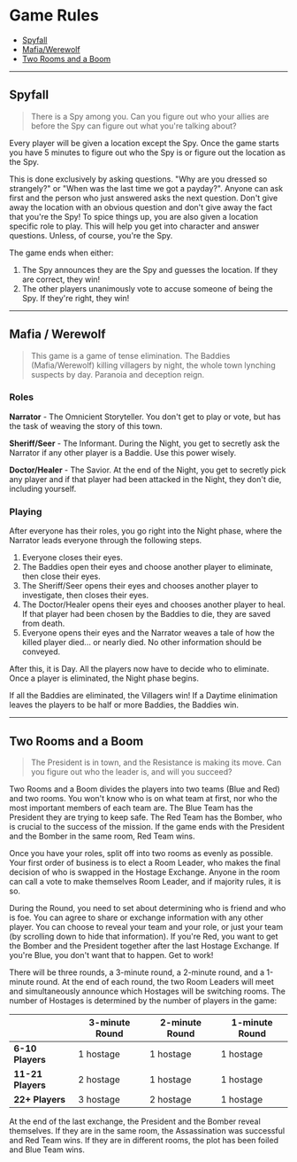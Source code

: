 # Game Rules

- [Spyfall](#spyfall)
- [Mafia/Werewolf](#mafia--werewolf)
- [Two Rooms and a Boom](#two-rooms-and-a-boom)

-------

## Spyfall

> There is a Spy among you. Can you figure out who your allies are before the Spy can figure out what you're talking about?

Every player will be given a location except the Spy. Once the game starts you have 5 minutes to figure out who the Spy is or figure out the location as the Spy.

This is done exclusively by asking questions. "Why are you dressed so strangely?" or "When was the last time we got a payday?". Anyone can ask first and the person who just answered asks the next question. Don't give away the location with an obvious question and don't give away the fact that you're the Spy! To spice things up, you are also given a location specific role to play. This will help you get into character and answer questions. Unless, of course, you're the Spy.

The game ends when either:

1. The Spy announces they are the Spy and guesses the location. If they are correct, they win!
1. The other players unanimously vote to accuse someone of being the Spy. If they're right, they win!

-------

## Mafia / Werewolf

> This game is a game of tense elimination. The Baddies (Mafia/Werewolf) killing villagers by night, the whole town lynching suspects by day. Paranoia and deception reign.

### Roles

**Narrator** - The Omnicient Storyteller. You don't get to play or vote, but has the task of weaving the story of this town.

**Sheriff/Seer** - The Informant. During the Night, you get to secretly ask the Narrator if any other player is a Baddie. Use this power wisely.

**Doctor/Healer** - The Savior. At the end of the Night, you get to secretly pick any player and if that player had been attacked in the Night, they don't die, including yourself.

### Playing

After everyone has their roles, you go right into the Night phase, where the Narrator leads everyone through the following steps.

1. Everyone closes their eyes.
1. The Baddies open their eyes and choose another player to eliminate, then close their eyes.
1. The Sheriff/Seer opens their eyes and chooses another player to investigate, then closes their eyes.
1. The Doctor/Healer opens their eyes and chooses another player to heal. If that player had been chosen by the Baddies to die, they are saved from death.
1. Everyone opens their eyes and the Narrator weaves a tale of how the killed player died... or nearly died. No other information should be conveyed.

After this, it is Day. All the players now have to decide who to eliminate. Once a player is eliminated, the Night phase begins.

If all the Baddies are eliminated, the Villagers win! If a Daytime elinimation leaves the players to be half or more Baddies, the Baddies win.

-------

## Two Rooms and a Boom

> The President is in town, and the Resistance is making its move. Can you figure out who the leader is, and will you succeed?

Two Rooms and a Boom divides the players into two teams (Blue and Red) and two rooms. You won't know who is on what team at first, nor who the most important members of each team are. The Blue Team has the President they are trying to keep safe. The Red Team has the Bomber, who is crucial to the success of the mission. If the game ends with the President and the Bomber in the same room, Red Team wins.

Once you have your roles, split off into two rooms as evenly as possible. Your first order of business is to elect a Room Leader, who makes the final decision of who is swapped in the Hostage Exchange. Anyone in the room can call a vote to make themselves Room Leader, and if majority rules, it is so.

During the Round, you need to set about determining who is friend and who is foe. You can agree to share or exchange information with any other player. You can choose to reveal your team and your role, or just your team (by scrolling down to hide that information). If you're Red, you want to get the Bomber and the President together after the last Hostage Exchange. If you're Blue, you don't want that to happen. Get to work!

There will be three rounds, a 3-minute round, a 2-minute round, and a 1-minute round. At the end of each round, the two Room Leaders will meet and simultaneously announce which Hostages will be switching rooms. The number of Hostages is determined by the number of players in the game:

|                   | 3-minute Round | 2-minute Round | 1-minute Round |
|-------------------|----------------|----------------|----------------|
| **6-10 Players**  | 1 hostage      | 1 hostage      | 1 hostage      |
| **11-21 Players** | 2 hostage      | 1 hostage      | 1 hostage      |
| **22+ Players**   | 3 hostage      | 2 hostage      | 1 hostage      |

At the end of the last exchange, the President and the Bomber reveal themselves. If they are in the same room, the Assassination was successful and Red Team wins. If they are in different rooms, the plot has been foiled and Blue Team wins.
